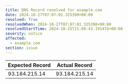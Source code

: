 ```yaml
---
title: DNS Record resolved for example.com
date: 2024-10-27T07:07:01.325390+00:00
resolved: True
resolvedWhen: 2024-10-27T07:07:01.325398+00:00
resolvedStartTime: 2024-10-25T21:09:43.191474+00:00
severity: notice
affected:
  - example.com
section: issue
---
```


| Expected Record  | Actual Record  |
|------------------|----------------|
| 93.184.215.14 | 93.184.215.14 |
